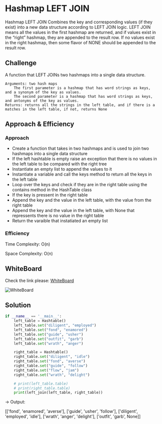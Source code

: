 # Hashmap LEFT JOIN

Hashmap LEFT JOIN Combines the key and corresponding values (if they exist) into a new data structure according to LEFT JOIN logic.
LEFT JOIN means all the values in the first hashmap are returned, and if values exist in the “right” hashmap, they are appended to the result row.
If no values exist in the right hashmap, then some flavor of NONE should be appended to the result row.

## Challenge
A function that LEFT JOINs two hashmaps into a single data structure.

    Arguments: two hash maps
        The first parameter is a hashmap that has word strings as keys, and a synonym of the key as values.
        The second parameter is a hashmap that has word strings as keys, and antonyms of the key as values.
    Returns: returns all the strings in the left table, and if there is a matches in the left table, if not, returns None

## Approach & Efficiency

### Approach
- Create a function that takes in two hashmaps and is used to join two hashmaps into a single data structure
- If the left hashtable is empty raise an exception that there is no values in the left table to be compared with the right tree
- Instantiate an empty list to append the values to it
- Instantiate a variable and call the keys method to return all the keys in the left table
- Loop over the keys and check if they are in the right table using the contains method in the HashTable class
- If the key is pressent in the right table
- Append the key and the value in the left table, with the value from the right table
- Append the key and the value in the left table, with None that repressents there is no value in the right table
- Return the varaible that instatiated an empty list
### Efficiency
Time Complexity: O(n)

Space Complexity: O(n)
## WhiteBoard 
Check the link please:
[WhiteBoard](https://www.figma.com/file/jd3Kee25BFvYX2BgpFOmxo/Left-Join?node-id=0%3A1)

![WhiteBoard](https://www.figma.com/file/jd3Kee25BFvYX2BgpFOmxo/Left-Join?node-id=0%3A1)

## Solution

```python
if __name__ == '__main__':
    left_table = Hashtable()
    left_table.set("diligent", "employed")
    left_table.set("fond", "enamored")
    left_table.set("guide", "usher")
    left_table.set("outfit", "garb")
    left_table.set("wrath", "anger")

    right_table = Hashtable()
    right_table.set("diligent", "idle")
    right_table.set("fond", "averse")
    right_table.set("guide", "follow")
    right_table.set("flow", "jam")
    right_table.set("wrath", "delight")

    # print(left_table.table)
    # print(right_table.table)
    print(left_join(left_table, right_table))
```

-> Output:

[['fond', 'enamored', 'averse'], ['guide', 'usher', 'follow'], ['diligent', 'employed', 'idle'], ['wrath', 'anger', 'delight'], ['outfit', 'garb', None]]